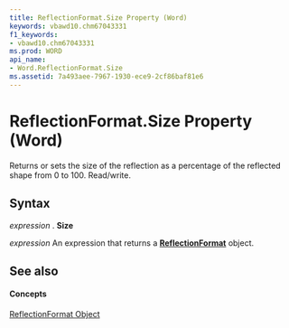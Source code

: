 ```yaml
---
title: ReflectionFormat.Size Property (Word)
keywords: vbawd10.chm67043331
f1_keywords:
- vbawd10.chm67043331
ms.prod: WORD
api_name:
- Word.ReflectionFormat.Size
ms.assetid: 7a493aee-7967-1930-ece9-2cf86baf81e6
---
```



# ReflectionFormat.Size Property (Word)

Returns or sets the size of the reflection as a percentage of the reflected shape from 0 to 100. Read/write.


## Syntax

 _expression_ . **Size**

 _expression_ An expression that returns a **[ReflectionFormat](reflectionformat-object-word.md)** object.


## See also


#### Concepts


[ReflectionFormat Object](reflectionformat-object-word.md)

